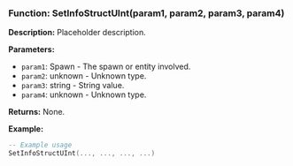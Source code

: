 ### Function: SetInfoStructUInt(param1, param2, param3, param4)

**Description:**
Placeholder description.

**Parameters:**
- `param1`: Spawn - The spawn or entity involved.
- `param2`: unknown - Unknown type.
- `param3`: string - String value.
- `param4`: unknown - Unknown type.

**Returns:** None.

**Example:**

```lua
-- Example usage
SetInfoStructUInt(..., ..., ..., ...)
```
